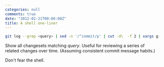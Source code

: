 ```yaml
---
categories: null
comments: true
date: "2012-02-21T00:00:00Z"
title: A shell one-liner
---
```


```bash
git log --grep <query> | sed -n '/^commit/p' | cut -d\  -f 2 | xargs git show
```

Show all changesets matching *query*. Useful for reviewing a series of related
changes over time. (Assuming consistent commit message habits.)

Don't fear the shell.
